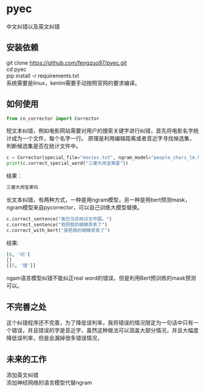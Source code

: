 # pyec
中文纠错以及英文纠错

## 安装依赖
git clone https://github.com/fengzuo97/pyec.git  
cd pyec  
pip install -r requirements.txt  
系统需要是linux，kenlm需要手动按照官网的要求编译。 

## 如何使用
```python
from cn_corrector import Corrector
```
短文本纠错，例如电影网站需要对用户的搜索关键字进行纠错，首先将电影名字统计成为一个文件，每个名字一行。
原理是利用编辑距离或者音近字寻找候选集，判断候选集是否在统计文件中。
```python
c = Corrector(special_file="movies.txt", ngram_model="people_chars_lm.klm")
print(c.correct_special_word("三傻大闹宝莱屋"))
```
结果：
```python
三傻大闹宝莱坞
```
长文本纠错，有两种方式，一种是用ngram模型，另一种是用bert预测mask，ngram模型来自pycorrector，可以自己训练大模型替换。
```python
c.correct_sentence("奥巴马总统访文中国。") 
c.correct_sentence("我把我的眼睛弄丢了")
c.correct_with_bert("我把我的眼睛弄丢了")
```
结果:
```python
[6, '问'] 
[]
[[5, '镜']] 
```
ngam语言模型纠错不能纠正real word的错误，但是利用Bert预训练的mask预测可以。

## 不完善之处
这个纠错程序还不完善，为了降低误判率，我将错误的情况限定为一句话中只有一个错误，并且错误的字是音近字，虽然这种做法可以涵盖大部分情况，并且大幅度降低误判率，但是会漏掉很多错误情况，

## 未来的工作
添加英文纠错  
添加神经网络的语言模型代替ngram






